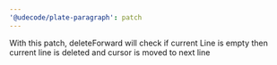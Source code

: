 ```yaml
---
'@udecode/plate-paragraph': patch
---
```


With this patch, deleteForward will check if current Line is empty then current line is deleted and cursor is moved to next line